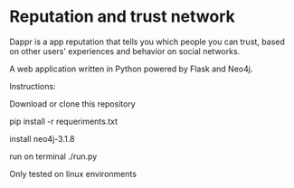# Reputation and trust network

Dappr is a app reputation that tells you which people you can trust, based on other users' experiences and behavior on social networks.

A web application written in Python powered by Flask and Neo4j.

Instructions:

Download or clone this repository

pip install -r requeriments.txt

install neo4j-3.1.8

run on terminal ./run.py

Only tested on linux environments



